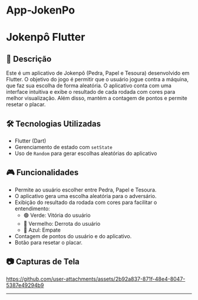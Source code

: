 # App-JokenPo
# Jokenpô Flutter

## 📌 Descrição
Este é um aplicativo de Jokenpô (Pedra, Papel e Tesoura) desenvolvido em Flutter. O objetivo do jogo é permitir que o usuário jogue contra a máquina, que faz sua escolha de forma aleatória. O aplicativo conta com uma interface intuitiva e exibe o resultado de cada rodada com cores para melhor visualização. Além disso, mantém a contagem de pontos e permite resetar o placar.

## 🛠 Tecnologias Utilizadas
- Flutter (Dart)
- Gerenciamento de estado com `setState`
- Uso de `Random` para gerar escolhas aleatórias do aplicativo

## 🎮 Funcionalidades
- Permite ao usuário escolher entre Pedra, Papel e Tesoura.
- O aplicativo gera uma escolha aleatória para o adversário.
- Exibição do resultado da rodada com cores para facilitar o entendimento:
  - 🟢 Verde: Vitória do usuário
  - 🔴 Vermelho: Derrota do usuário
  - 🔵 Azul: Empate
- Contagem de pontos do usuário e do aplicativo.
- Botão para resetar o placar.

## 📷 Capturas de Tela


https://github.com/user-attachments/assets/2b92a837-871f-48e4-8047-5387e49294b9



---


